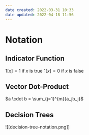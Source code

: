 ```yaml
---
date created: 2022-03-31 10:33
date updated: 2022-04-18 11:56
---
```


# Notation

## Indicator Function

$1[x] = 1$ if $x$ is true
$1[x] = 0$ if $x$ is false

## Vector Dot-Product

$a \cdot b = \sum_{j=1}^{m}{a_jb_j}$

## Decision Trees

![[decision-tree-notation.png]]
